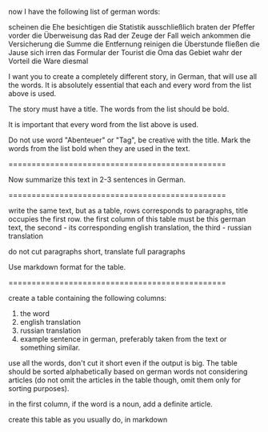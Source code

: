 now I have the following list of german words:

scheinen
die Ehe
besichtigen
die Statistik
ausschließlich
braten
der Pfeffer
vorder
die Überweisung
das Rad
der Zeuge
der Fall
weich
ankommen
die Versicherung
die Summe
die Entfernung
reinigen
die Überstunde
fließen
die Jause
sich irren
das Formular
der Tourist
die Oma
das Gebiet
wahr
der Vorteil
die Ware
diesmal

I want you to create a completely different story, in German, that will use all the words. It is absolutely essential that each and every word from the list above is used.

The story must have a title. The words from the list should be bold.

It is important that every word from the list above is used.

Do not use word "Abenteuer" or "Tag", be creative with the title. Mark the words from the list bold when they are used in the text.

===============================================

Now summarize this text in 2-3 sentences in German.

===============================================

write the same text, but as a table, rows corresponds to paragraphs, title occupies the first row. 
the first column of this table must be this german text, 
the second - its corresponding english translation,
the third - russian translation

do not cut paragraphs short, translate full paragraphs

Use markdown format for the table.

===============================================

create a table containing the following columns:

1. the word
2. english translation
3. russian translation
4. example sentence in german, preferably taken from the text or something similar.

use all the words, don't cut it short even if the output is big. The table should be sorted alphabetically based on german words not considering articles (do not omit the articles in the table though, omit them only for sorting purposes).

in the first column, if the word is a noun, add a definite article.

create this table as you usually do, in markdown

